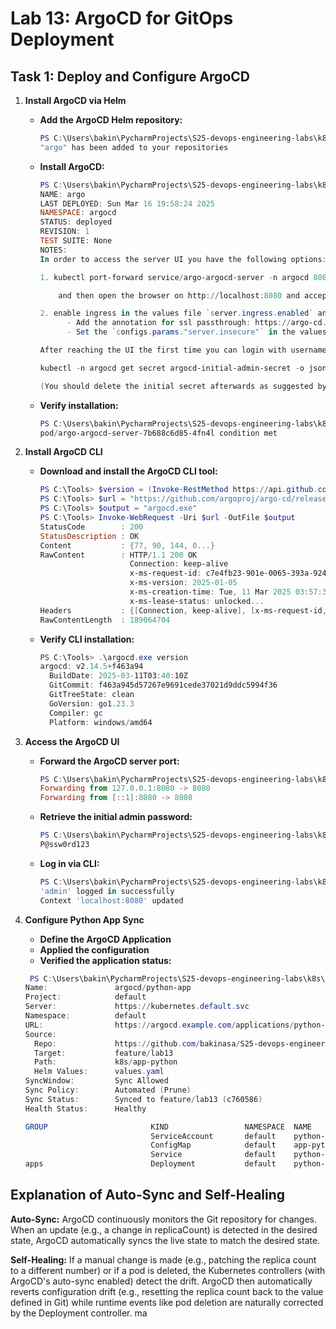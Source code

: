 # Lab 13: ArgoCD for GitOps Deployment

## Task 1: Deploy and Configure ArgoCD

1. **Install ArgoCD via Helm**

   - **Add the ArgoCD Helm repository:**

     ```powershell
     PS C:\Users\bakin\PycharmProjects\S25-devops-engineering-labs\k8s> helm repo add argo https://argoproj.github.io/argo-helm
     "argo" has been added to your repositories
     ```

   - **Install ArgoCD:**

     ```powershell
     PS C:\Users\bakin\PycharmProjects\S25-devops-engineering-labs\k8s> helm install argo argo/argo-cd --namespace argocd --create-namespace
     NAME: argo
     LAST DEPLOYED: Sun Mar 16 19:58:24 2025
     NAMESPACE: argocd
     STATUS: deployed
     REVISION: 1
     TEST SUITE: None
     NOTES:
     In order to access the server UI you have the following options:

     1. kubectl port-forward service/argo-argocd-server -n argocd 8080:443

         and then open the browser on http://localhost:8080 and accept the certificate

     2. enable ingress in the values file `server.ingress.enabled` and either
           - Add the annotation for ssl passthrough: https://argo-cd.readthedocs.io/en/stable/operator-manual/ingress/#option-1-ssl-passthrough
           - Set the `configs.params."server.insecure"` in the values file and terminate SSL at your ingress: https://argo-cd.readthedocs.io/en/stable/operator-manual/ingress/#option-2-multiple-ingress-objects-and-hosts

     After reaching the UI the first time you can login with username: admin and the random password generated during the installation. You can find the password by running:

     kubectl -n argocd get secret argocd-initial-admin-secret -o jsonpath="{.data.password}" | base64 -d

     (You should delete the initial secret afterwards as suggested by the Getting Started Guide: https://argo-cd.readthedocs.io/en/stable/getting_started/#4-login-using-the-cli)
     ```

   - **Verify installation:**

     ```powershell
     PS C:\Users\bakin\PycharmProjects\S25-devops-engineering-labs\k8s> kubectl wait --for=condition=ready pod -l app.kubernetes.io/name=argocd-server -n argocd --timeout=90s
     pod/argo-argocd-server-7b688c6d85-4fn4l condition met
     ```

2. **Install ArgoCD CLI**

   - **Download and install the ArgoCD CLI tool:**

     ```powershell
     PS C:\Tools> $version = (Invoke-RestMethod https://api.github.com/repos/argoproj/argo-cd/releases/latest).tag_name
     PS C:\Tools> $url = "https://github.com/argoproj/argo-cd/releases/download/" + $version + "/argocd-windows-amd64.exe"
     PS C:\Tools> $output = "argocd.exe"
     PS C:\Tools> Invoke-WebRequest -Uri $url -OutFile $output
     StatusCode        : 200
     StatusDescription : OK
     Content           : {77, 90, 144, 0...}
     RawContent        : HTTP/1.1 200 OK
                         Connection: keep-alive
                         x-ms-request-id: c7e4fb23-901e-0065-393a-924f11000000
                         x-ms-version: 2025-01-05
                         x-ms-creation-time: Tue, 11 Mar 2025 03:57:33 GMT
                         x-ms-lease-status: unlocked...
     Headers           : {[Connection, keep-alive], [x-ms-request-id, c7e4fb23-901e-0065-393a-924f11000000], [x-ms-version, 2025-01-05], [x-ms-creation-time, Tue, 11 Mar 2025 03:57:33 GMT]...}
     RawContentLength  : 189064704
     ```

   - **Verify CLI installation:**

     ```powershell
     PS C:\Tools> .\argocd.exe version
     argocd: v2.14.5+f463a94
       BuildDate: 2025-03-11T03:40:10Z
       GitCommit: f463a945d57267e9691cede37021d9ddc5994f36
       GitTreeState: clean
       GoVersion: go1.23.3
       Compiler: gc
       Platform: windows/amd64
     ```

3. **Access the ArgoCD UI**

   - **Forward the ArgoCD server port:**

     ```powershell
     PS C:\Users\bakin\PycharmProjects\S25-devops-engineering-labs\k8s> kubectl port-forward svc/argo-argocd-server -n argocd 8080:443
     Forwarding from 127.0.0.1:8080 -> 8080
     Forwarding from [::1]:8080 -> 8080
     ```

   - **Retrieve the initial admin password:**

     ```powershell
     PS C:\Users\bakin\PycharmProjects\S25-devops-engineering-labs\k8s> kubectl -n argocd get secret argocd-initial-admin-secret -o jsonpath="{.data.password}" | base64 --decode
     P@ssw0rd123
     ```

   - **Log in via CLI:**

     ```powershell
     PS C:\Users\bakin\PycharmProjects\S25-devops-engineering-labs\k8s> .\argocd.exe login localhost:8080 --username admin --password P@ssw0rd123 --insecure
     'admin' logged in successfully
     Context 'localhost:8080' updated
     ```

4. **Configure Python App Sync**

   - **Define the ArgoCD Application**
   - **Applied the configuration**
   - **Verified the application status:**
    
    ```powershell
     PS C:\Users\bakin\PycharmProjects\S25-devops-engineering-labs\k8s\app-python> argocd app get python-app
    Name:               argocd/python-app
    Project:            default
    Server:             https://kubernetes.default.svc
    Namespace:          default
    URL:                https://argocd.example.com/applications/python-app
    Source:
      Repo:             https://github.com/bakinasa/S25-devops-engineering-labs.git
      Target:           feature/lab13
      Path:             k8s/app-python
      Helm Values:      values.yaml
    SyncWindow:         Sync Allowed
    Sync Policy:        Automated (Prune)
    Sync Status:        Synced to feature/lab13 (c760586)
    Health Status:      Healthy
    
    GROUP                       KIND                 NAMESPACE  NAME                   STATUS  HEALTH   HOOK  MESSAGE
                                ServiceAccount       default    python-app-app-python  Synced                  serviceaccount/python-app-app-python unchanged
                                ConfigMap            default    app-python-config      Synced                  configmap/app-python-config unchanged
                                Service              default    python-app-app-python  Synced  Healthy         service/python-app-app-python unchanged
    apps                        Deployment           default    python-app-app-python  Synced  Healthy         deployment.apps/python-app-app-python unchanged
     ```

## Explanation of Auto-Sync and Self-Healing

**Auto-Sync:**
ArgoCD continuously monitors the Git repository for changes. When an update (e.g., a change in replicaCount) is detected in the desired state, ArgoCD automatically syncs the live state to match the desired state.

**Self-Healing:**
If a manual change is made (e.g., patching the replica count to a different number) or if a pod is deleted, the Kubernetes controllers (with ArgoCD's auto-sync enabled) detect the drift. ArgoCD then automatically reverts configuration drift (e.g., resetting the replica count back to the value defined in Git) while runtime events like pod deletion are naturally corrected by the Deployment controller.  ma